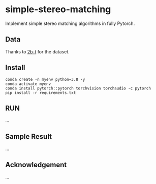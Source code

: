 # simple-stereo-matching

Implement simple stereo matching algorithms in fully Pytorch.

## Data 
Thanks to [2b-t](https://github.com/2b-t/stereo-matching/tree/main) for the dataset.

## Install 
```
conda create -n myenv python=3.8 -y 
conda activate myenv 
conda install pytorch::pytorch torchvision torchaudio -c pytorch
pip install -r requirements.txt 
``` 
    
## RUN
... 

## Sample Result
... 

## Acknowledgement 
... 

